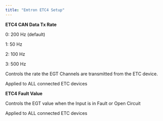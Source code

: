 ```yaml
---
title: "Emtron ETC4 Setup"
---
```


**ETC4 CAN Data Tx Rate**


&#48;: 200 Hz (default)

&#49;: 50 Hz

&#50;: 100 Hz

&#51;: 500 Hz


Controls the rate the EGT Channels are transmitted from the ETC device.


Applied to ALL connected ETC devices


**ETC4 Fault Value**


Controls the EGT value when the Input is in Fault or Open Circuit


Applied to ALL connected ETC devices

